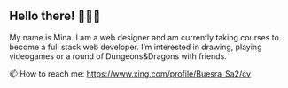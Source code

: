 ## Hello there! 🖐🏻😁

My name is Mina. I am a web designer and am currently taking courses to become a full stack web developer.
I’m interested in drawing, playing videogames or a round of Dungeons&Dragons with friends.

📫 How to reach me: https://www.xing.com/profile/Buesra_Sa2/cv

